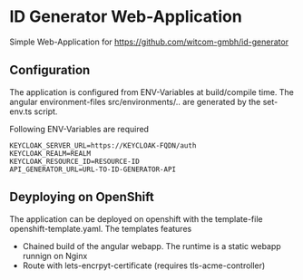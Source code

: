 # ID Generator Web-Application

Simple Web-Application for https://github.com/witcom-gmbh/id-generator

## Configuration
The application is configured from ENV-Variables at build/compile time. The angular environment-files src/environments/.. are generated
by the set-env.ts script.

Following ENV-Variables are required

```
KEYCLOAK_SERVER_URL=https://KEYCLOAK-FQDN/auth
KEYCLOAK_REALM=REALM
KEYCLOAK_RESOURCE_ID=RESOURCE-ID
API_GENERATOR_URL=URL-TO-ID-GENERATOR-API
``` 

## Deyploying on OpenShift 
The application can be deployed on openshift with the template-file openshift-template.yaml. The templates features

* Chained build of the angular webapp. The runtime is a static webapp runnign on Nginx
* Route with lets-encrpyt-certificate (requires tls-acme-controller)



